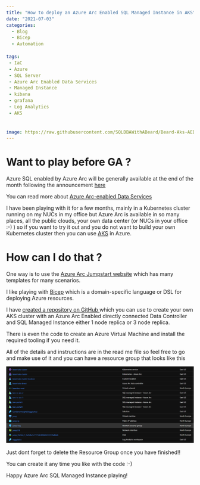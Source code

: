 ```yaml
---
title: "How to deploy an Azure Arc Enabled SQL Managed Instance in AKS"
date: "2021-07-03" 
categories:
  - Blog
  - Bicep
  - Automation

tags:
 - IaC
 - Azure
 - SQL Server
 - Azure Arc Enabled Data Services
 - Managed Instance
 - kibana
 - grafana
 - Log Analytics
 - AKS


image: https://raw.githubusercontent.com/SQLDBAWithABeard/Beard-Aks-AEDS/main/images/connecteddc.png
---
```


# Want to play before GA ?

Azure SQL enabled by Azure Arc will be generally available at the end of the month following the announcement [here](https://azure.microsoft.com/en-us/blog/bring-cloud-experiences-to-data-workloads-anywhere-with-azure-sql-enabled-by-azure-arc?WT.mc_id=DP-MVP-5002693)

You can read more about [Azure Arc-enabled Data Services ](https://azure.microsoft.com/en-us/services/azure-arc/hybrid-data-services?WT.mc_id=DP-MVP-5002693)

I have been playing with it for a few months, mainly in a Kubernetes cluster running on my NUCs in my office but Azure Arc is available in so many places, all the public clouds, your own data center (or NUCs in your office :-) ) so if you want to try it out and you do not want to build your own Kubernetes cluster then you can use [AKS](https://azure.microsoft.com/en-gb/services/kubernetes-service?WT.mc_id=DP-MVP-5002693) in Azure.

# How can I do that ?

One way is to use the [Azure Arc Jumpstart website](https://azurearcjumpstart.io/azure_arc_jumpstart/azure_arc_data?WT.mc_id=DP-MVP-5002693) which has many templates for many scenarios.

I like playing with [Bicep](https://docs.microsoft.com/en-us/azure/azure-resource-manager/bicep/overview?WT.mc_id=DP-MVP-5002693) which is a domain-specific language or DSL for deploying Azure resources.

I have [created a repository on GitHub ](https://github.com/SQLDBAWithABeard/Beard-Aks-AEDS) which you can use to create your own AKS cluster with an Azure Arc Enabled directly connected Data Controller and SQL Managed Instance either 1 node replica or 3 node replica.

There is even the code to create an Azure Virtual Machine and install the required tooling if you need it.

All of the details and instructions are in the read me file so feel free to go and make use of it and you can have a resource group that looks like this

![portal](https://raw.githubusercontent.com/SQLDBAWithABeard/Beard-Aks-AEDS/main/images/portalresources.png)

Just dont forget to delete the Resource Group once you have finished!!

You can create it any time you like with the code :-)

Happy Azure Arc SQL Managed Instance playing!
